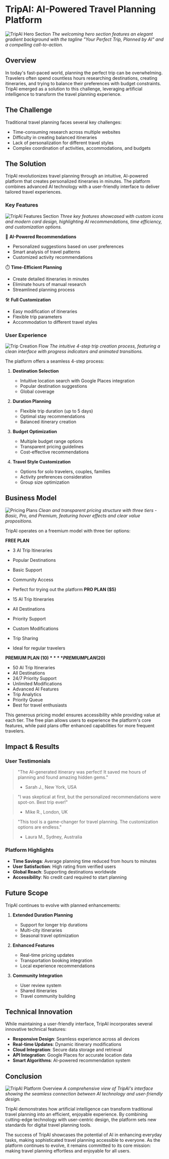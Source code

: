 # TripAI: AI-Powered Travel Planning Platform

![TripAI Hero Section](./case-study-images/hero.png)
_The welcoming hero section features an elegant gradient background with the tagline "Your Perfect Trip, Planned by AI" and a compelling call-to-action._

## Overview

In today's fast-paced world, planning the perfect trip can be overwhelming. Travelers often spend countless hours researching destinations, creating itineraries, and trying to balance their preferences with budget constraints. TripAI emerged as a solution to this challenge, leveraging artificial intelligence to transform the travel planning experience.

## The Challenge

Traditional travel planning faces several key challenges:

- Time-consuming research across multiple websites
- Difficulty in creating balanced itineraries
- Lack of personalization for different travel styles
- Complex coordination of activities, accommodations, and budgets

## The Solution

TripAI revolutionizes travel planning through an intuitive, AI-powered platform that creates personalized itineraries in minutes. The platform combines advanced AI technology with a user-friendly interface to deliver tailored travel experiences.

### Key Features

![TripAI Features Section](./case-study-images/features.png)
_Three key features showcased with custom icons and modern card design, highlighting AI recommendations, time efficiency, and customization options._

🎯 **AI-Powered Recommendations**

- Personalized suggestions based on user preferences
- Smart analysis of travel patterns
- Customized activity recommendations

⏱️ **Time-Efficient Planning**

- Create detailed itineraries in minutes
- Eliminate hours of manual research
- Streamlined planning process

🛠️ **Full Customization**

- Easy modification of itineraries
- Flexible trip parameters
- Accommodation to different travel styles

### User Experience

![Trip Creation Flow](./case-study-images/trip-creation.png)
_The intuitive 4-step trip creation process, featuring a clean interface with progress indicators and animated transitions._

The platform offers a seamless 4-step process:

1. **Destination Selection**

   - Intuitive location search with Google Places integration
   - Popular destination suggestions
   - Global coverage

2. **Duration Planning**

   - Flexible trip duration (up to 5 days)
   - Optimal stay recommendations
   - Balanced itinerary creation

3. **Budget Optimization**

   - Multiple budget range options
   - Transparent pricing guidelines
   - Cost-effective recommendations

4. **Travel Style Customization**
   - Options for solo travelers, couples, families
   - Activity preferences consideration
   - Group size optimization

## Business Model

![Pricing Plans](./case-study-images/pricing.png)
_Clean and transparent pricing structure with three tiers - Basic, Pro, and Premium, featuring hover effects and clear value propositions._

TripAI operates on a freemium model with three tier options:

**FREE PLAN**

- 3 AI Trip Itineraries
- Popular Destinations
- Basic Support
- Community Access
- Perfect for trying out the platform
  **PRO PLAN ($5)**

- 15 AI Trip Itineraries
- All Destinations
- Priority Support
- Custom Modifications
- Trip Sharing
- Ideal for regular travelers

**PREMIUM PLAN ($10)**
**PREMIUM PLAN ($20)**

- 50 AI Trip Itineraries
- All Destinations
- 24/7 Priority Support
- Unlimited Modifications
- Advanced AI Features
- Trip Analytics
- Priority Queue
- Best for travel enthusiasts

This generous pricing model ensures accessibility while providing value at each tier. The free plan allows users to experience the platform's core features, while paid plans offer enhanced capabilities for more frequent travelers.

## Impact & Results

### User Testimonials

> "The AI-generated itinerary was perfect! It saved me hours of planning and found amazing hidden gems."
>
> - Sarah J., New York, USA

> "I was skeptical at first, but the personalized recommendations were spot-on. Best trip ever!"
>
> - Mike R., London, UK

> "This tool is a game-changer for travel planning. The customization options are endless."
>
> - Laura M., Sydney, Australia

### Platform Highlights

- **Time Savings**: Average planning time reduced from hours to minutes
- **User Satisfaction**: High rating from verified users
- **Global Reach**: Supporting destinations worldwide
- **Accessibility**: No credit card required to start planning

## Future Scope

TripAI continues to evolve with planned enhancements:

1. **Extended Duration Planning**

   - Support for longer trip durations
   - Multi-city itineraries
   - Seasonal travel optimization

2. **Enhanced Features**

   - Real-time pricing updates
   - Transportation booking integration
   - Local experience recommendations

3. **Community Integration**
   - User review system
   - Shared itineraries
   - Travel community building

## Technical Innovation

While maintaining a user-friendly interface, TripAI incorporates several innovative technical features:

- **Responsive Design**: Seamless experience across all devices
- **Real-time Updates**: Dynamic itinerary modifications
- **Cloud Integration**: Secure data storage and retrieval
- **API Integration**: Google Places for accurate location data
- **Smart Algorithms**: AI-powered recommendation system

## Conclusion

![TripAI Platform Overview](./case-study-images/platform-overview.png)
_A comprehensive view of TripAI's interface showing the seamless connection between AI technology and user-friendly design._

TripAI demonstrates how artificial intelligence can transform traditional travel planning into an efficient, enjoyable experience. By combining cutting-edge technology with user-centric design, the platform sets new standards for digital travel planning tools.

The success of TripAI showcases the potential of AI in enhancing everyday tasks, making sophisticated travel planning accessible to everyone. As the platform continues to evolve, it remains committed to its core mission: making travel planning effortless and enjoyable for all users.
